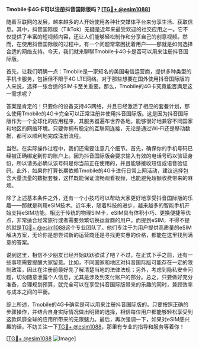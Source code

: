 **Tmobile卡4G卡可以注册抖音国际版吗？[[TG💪+ @esim1088](https://t.me/s/esim1088)]**

随着互联网的发展，越来越多的人开始使用各种社交媒体平台来分享生活、获取信息。其中，抖音国际版（TikTok）无疑是近年来最受欢迎的社交应用之一。它不仅提供了丰富的短视频内容，还让人们能够轻松制作和分享自己的创意视频。然而，在使用抖音国际版的过程中，有一个问题常常困扰着用户——那就是如何选择合适的网络支持。今天，我们就来聊聊Tmobile卡4G卡是否可以用来注册抖音国际版。

首先，让我们明确一点：Tmobile是一家知名的美国电信运营商，提供多种类型的手机卡服务，包括但不限于4G LTE网络。对于那些想要在国外使用抖音国际版的人来说，选择一张合适的SIM卡至关重要。那么，Tmobile的4G卡究竟能否满足这一需求呢？

答案是肯定的！只要你的设备支持4G网络，并且已经激活了相应的套餐计划，那么使用Tmobile的4G卡完全可以正常注册并使用抖音国际版。这是因为抖音国际版作为一个全球化的应用程序，其服务器遍布世界各地，能够很好地兼容不同国家和地区的网络环境。只要你拥有稳定的互联网连接，无论是通过Wi-Fi还是移动数据，都可以顺利地完成注册流程。

当然，在实际操作过程中，我们还需要注意几个细节。首先，确保你的手机号码已经被正确绑定到你的账户上。因为抖音国际版会要求输入有效的电话号码以验证身份，所以请务必确认该号码是你当前正在使用的，并且能够接收短信或语音验证码。此外，如果你打算长期依赖Tmobile的4G卡进行日常上网活动，建议选择包含大量流量的数据套餐，这样既能保证流畅观看视频，也能避免超额收费带来的麻烦。

除了上述基本条件之外，还有一个小技巧可以帮助大家更好地享受抖音国际版的乐趣——那就是利用eSIM技术。近年来，随着科技的进步，越来越多的智能手机开始支持eSIM功能。相比于传统的物理SIM卡，eSIM具有体积小巧、更换便捷等优点，非常适合经常旅行或者需要频繁切换运营商的用户。而提到eSIM，不得不提的就是[TG💪+ @esim1088](https://t.me/s/esim1088)这个专业团队了。他们专注于为用户提供高质量的eSIM解决方案，无论你是想尝试新的运营商还是寻找更实惠的价格，都能在这里找到满意的答案。

说到这里，相信不少朋友已经开始跃跃欲试了吧？不过，在正式下手之前，还有一些事项需要提醒大家留意。比如，不同国家和地区对抖音国际版可能存在一定的限制政策，因此在注册前最好先了解清楚当地的法律法规；另外，考虑到隐私安全问题，切勿随意泄露个人信息，尤其是涉及到支付账户的部分。总之，只要做好充分准备，合理规划预算，就完全可以在享受抖音国际版带来的乐趣的同时，兼顾效率与成本之间的平衡。

综上所述，Tmobile的4G卡确实是可以用来注册抖音国际版的。只要按照正确的步骤操作，并结合自身实际情况做出明智的选择，相信每位用户都能够轻松享受到这款风靡全球的应用所带来的无限魅力。最后，再次强调一下，如果对eSIM感兴趣的话，不妨关注一下[TG💪+ @esim1088](https://t.me/s/esim1088)，那里有专业的指导和服务等着你！

[[TG💪+ @esim1088](https://t.me/s/esim1088) ![Image](https://i.postimg.cc/4NQfJmqS/Snipaste-2025-05-13-00-14-12.png)]